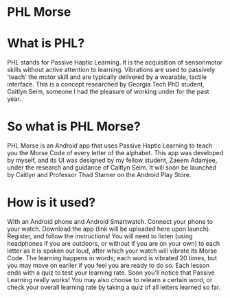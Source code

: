 # PHL Morse
# What is PHL?
PHL stands for Passive Haptic Learning. It is the acquisition of sensorimotor skills without active attention to learning. Vibrations are used to passively 'teach' the motor skill and are typically delivered by a wearable, tactile interface.
This is a concept researched by Georgia Tech PhD student, Caitlyn Seim, someone I had the pleasure of working under for the past year.

# So what is PHL Morse?
PHL Morse is an Android app that uses Passive Haptic Learning to teach you the Morse Code of every letter of the alphabet.
This app was developed by myself, and its UI was designed by my fellow student, Zaeem Adamjee, under the research and guidance of Caitlyn Seim.
It will soon be launched by Caitlyn and Professor Thad Starner on the Android Play Store.

# How is it used?
With an Android phone and Android Smartwatch. 
Connect your phone to your watch. Download the app (link will be uploaded here upon launch). Register, and follow the instructions!
You will need to listen (using headphones if you are outdoors, or without if you are on your own) to each letter as it is spoken out loud, after which your watch will vibrate its Morse Code.
The learning happens in words; each word is vibrated 20 times, but you may move on earlier if you feel you are ready to do so. Each lesson ends with a quiz to test your learning rate.
Soon you'll notice that Passive Learning really works!
You may also choose to relearn a certain word, or check your overall learning rate by taking a quiz of all letters learned so far.

